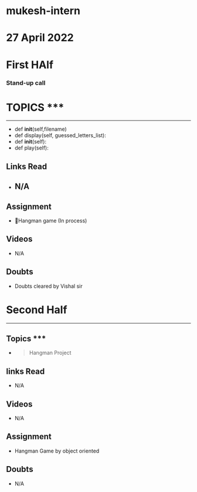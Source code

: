 # mukesh-intern

# 27 April 2022

# First HAlf
 ### Stand-up call 
  # TOPICS ***
 *******************************
 - def __init__(self,filename)
 - def display(self, guessed_letters_list):
 - def __init__(self):
 - def play(self):

 ## Links Read
 - ## N/A

 ## Assignment
 - 🔄Hangman game (In process)
## Videos
- N/A 
## Doubts
- Doubts cleared by Vishal sir

# Second Half
*********************************************
## Topics ***
- > Hangman Project
  ##

## links Read
- N/A

## Videos
- N/A
## Assignment
- Hangman Game by object oriented 
## Doubts 
- N/A